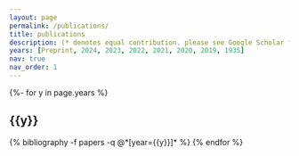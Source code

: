 ```yaml
---
layout: page
permalink: /publications/
title: publications
description: (* denotes equal contribution. please see Google Scholar for an up-to-date list of publications.)
years: [Preprint, 2024, 2023, 2022, 2021, 2020, 2019, 1935]
nav: true
nav_order: 1
---
```

<!-- _pages/publications.md -->
<div class="publications">

{%- for y in page.years %}
  <h2 class="year">{{y}}</h2>
  {% bibliography -f papers -q @*[year={{y}}]* %}
{% endfor %}

</div>
